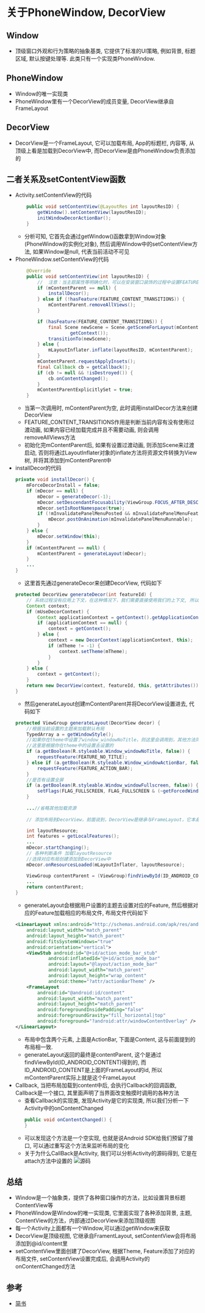 # 关于PhoneWindow, DecorView

## Window
* 顶级窗口外观和行为策略的抽象基类, 它提供了标准的UI策略, 例如背景, 标题区域, 默认按键处理等. 此类只有一个实现类PhoneWindow.

## PhoneWindow
* Window的唯一实现类
* PhoneWindow里有一个DecorView的成员变量, DecorView继承自FrameLayout

## DecorView
* DecorView是一个FrameLayout, 它可以加载布局, App的标题栏, 内容等, 从顶级上看是加载到DecorView中, 而DecorView是由PhoneWindow负责添加的


## 二者关系及setContentView函数
* Activity.setContentView的代码
    ```java
        public void setContentView(@LayoutRes int layoutResID) {
            getWindow().setContentView(layoutResID);
            initWindowDecorActionBar();
        }
    ```
    * 分析可知, 它首先会通过getWindow()函数拿到Window对象(PhoneWindow的实例化对象), 然后调用Window中的setContentView方法, 如果Window是null, 代表当前活动不可见
* PhoneWindow.setContentView的代码
    ```java
        @Override
        public void setContentView(int layoutResID) {
            //  注意：当主题属性等明确化时，可以在安装窗口装饰的过程中设置FEATURE_CONTENT_TRANSITIONS。在这种情况发生之前，请勿检查该功能。
            if (mContentParent == null) {
                installDecor();
            } else if (!hasFeature(FEATURE_CONTENT_TRANSITIONS)) {
                mContentParent.removeAllViews();
            }

            if (hasFeature(FEATURE_CONTENT_TRANSITIONS)) {
                final Scene newScene = Scene.getSceneForLayout(mContentParent, layoutResID,
                        getContext());
                transitionTo(newScene);
            } else {
                mLayoutInflater.inflate(layoutResID, mContentParent);
            }
            mContentParent.requestApplyInsets();
            final Callback cb = getCallback();
            if (cb != null && !isDestroyed()) {
                cb.onContentChanged();
            }
            mContentParentExplicitlySet = true;
        }
    ```
    * 当第一次调用时, mContentParent为空, 此时调用installDecor方法来创建DecorView
    * FEATURE_CONTENT_TRANSITIONS作用是判断当前内容有没有使用过渡动画, 如果内容已经加载完成并且不需要动画, 则会调用removeAllViews方法
    * 初始化完mContentParent后, 如果有设置过渡动画, 则添加Scene来过渡启动, 否则将通过LayoutInflater对象的inflate方法将资源文件转换为View树, 并将其添加到mContentParent中
* installDecor的代码
    ```java
    private void installDecor() {
        mForceDecorInstall = false;
        if (mDecor == null) {
            mDecor = generateDecor(-1);
            mDecor.setDescendantFocusability(ViewGroup.FOCUS_AFTER_DESCENDANTS);
            mDecor.setIsRootNamespace(true);
            if (!mInvalidatePanelMenuPosted && mInvalidatePanelMenuFeatures != 0) {
                mDecor.postOnAnimation(mInvalidatePanelMenuRunnable);
            }
        } else {
            mDecor.setWindow(this);
        }
        if (mContentParent == null) {
            mContentParent = generateLayout(mDecor);
        }
        ...
    }
    ```
    * 这里首先通过generateDecor来创建DecorView, 代码如下
    ```java
    protected DecorView generateDecor(int featureId) {
        // 系统过程没有应用上下文，在这种情况下，我们需要直接使用我们的上下文, 所以我们不拘泥于活动。   
        Context context;
        if (mUseDecorContext) {
            Context applicationContext = getContext().getApplicationContext();
            if (applicationContext == null) {
                context = getContext();
            } else {
                context = new DecorContext(applicationContext, this);
                if (mTheme != -1) {
                    context.setTheme(mTheme);
                }
            }
        } else {
            context = getContext();
        }
        return new DecorView(context, featureId, this, getAttributes());
    }
    ```
    * 然后generateLayout创建mContentParent并将DecorView设置进去, 代码如下
    ```java
    protected ViewGroup generateLayout(DecorView decor) {
        //根据当前设置的主题来加载默认布局
        TypedArray a = getWindowStyle();
        //如果你在theme中设置了window_windowNoTitle，则这里会调用到，其他方法同理，
        //这里是根据你在theme中的设置去设置的
        if (a.getBoolean(R.styleable.Window_windowNoTitle, false)) {
            requestFeature(FEATURE_NO_TITLE);
        } else if (a.getBoolean(R.styleable.Window_windowActionBar, false)) {
            requestFeature(FEATURE_ACTION_BAR);
        }
        //是否有设置全屏
        if (a.getBoolean(R.styleable.Window_windowFullscreen, false)) {
            setFlags(FLAG_FULLSCREEN, FLAG_FULLSCREEN & (~getForcedWindowFlags()));
        }
        
        ...//省略其他加载资源
        
        // 添加布局到DecorView，前面说到，DecorView是继承与FrameLayout，它本身也是一个ViewGroup，而我们前面创建它的时候，只是调用了new DecorView，此时里面并无什么东西。而下面的步奏则是根据用户设置的Feature来创建相应的默认布局主题。举个例子，如果我在setContentView之前调用了requestWindowFeature(Window.FEATURE_NO_TITLE)，这里则会通过getLocalFeatures来获取你设置的feature，进而选择加载对应的布局，此时则是加载没有标题栏的主题，对应的就是R.layout.screen_simple

        int layoutResource;
        int features = getLocalFeatures();
        ...
        mDecor.startChanging();
        // 各种判断条件 加载layoutResource
        //选择对应布局创建添加到DecorView中
        mDecor.onResourcesLoaded(mLayoutInflater, layoutResource);

        ViewGroup contentParent = (ViewGroup)findViewById(ID_ANDROID_CONTENT);
        ...
        return contentParent;
    }
    ```
    * generateLayout会根据用户设置的主题去设置对应的Feature, 然后根据对应的Feature加载相应的布局文件, 布局文件代码如下
    ```xml
    <LinearLayout xmlns:android="http://schemas.android.com/apk/res/android"
        android:layout_width="match_parent"
        android:layout_height="match_parent"
        android:fitsSystemWindows="true"
        android:orientation="vertical">
        <ViewStub android:id="@+id/action_mode_bar_stub"
                android:inflatedId="@+id/action_mode_bar"
                android:layout="@layout/action_mode_bar"
                android:layout_width="match_parent"
                android:layout_height="wrap_content"
                android:theme="?attr/actionBarTheme" />
        <FrameLayout
            android:id="@android:id/content"
            android:layout_width="match_parent"
            android:layout_height="match_parent"
            android:foregroundInsidePadding="false"
            android:foregroundGravity="fill_horizontal|top"
            android:foreground="?android:attr/windowContentOverlay" />
    </LinearLayout>
    ```
    * 布局中包含两个元素, 上面是ActionBar, 下面是Content, 这与前面提到的布局相一致.
    * generateLayout返回的最终是contentParent, 这个是通过findViewById(ID_ANDROID_CONTENT)得到的, 而ID_ANDROID_CONTENT是上面的FrameLayout的id, 所以mContentParent实际上就是这个FrameLayout
* Callback, 当把布局加载到content中后, 会执行Callback的回调函数, Callback是一个接口, 其里面声明了当界面改变触摸时调用的各种方法
    * 查看Callback的实现类, 发现Activity是它的实现类, 所以我们分析一下Activity中的onContentChanged
        ```java
        public void onContentChanged() {
        }
        ```
    * 可以发现这个方法是一个空实现, 也就是说Android SDK给我们预留了接口, 可以通过重写这个方法来监听布局的变化
    * 关于为什么CallBack是Activity, 我们可以分析Activity的源码得到, 它是在attach方法中设置的
    ![源码](2/2.1.Activity.attach.png)

## 总结
* Window是一个抽象类，提供了各种窗口操作的方法，比如设置背景标题ContentView等
* PhoneWindow是Window的唯一实现类, 它里面实现了各种添加背景, 主题, ContentView的方法，内部通过DecorView来添加顶级视图
* 每一个Activity上面都有一个Window,可以通过getWindow来获取
* DecorView是顶级视图, 它继承自FramentLayout, setContentView会将布局添加到@id/content里
* setContentView里面创建了DecorView, 根据Theme, Feature添加了对应的布局文件, setContentView设置完成后, 会调用Activity的onContentChanged方法

## 参考
* [简书](https://www.jianshu.com/p/e42b638944ae)